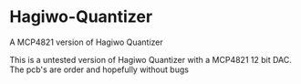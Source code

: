 # Hagiwo-Quantizer
A MCP4821 version of Hagiwo Quantizer

This is a untested version of Hagiwo Quantizer with a MCP4821 12 bit DAC.
The pcb's are order and hopefully without bugs


